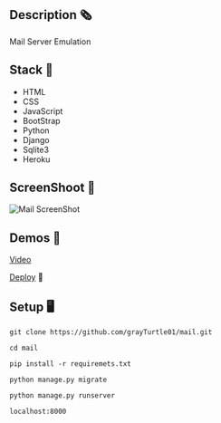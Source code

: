 ## Description 🗞️
Mail Server Emulation

## Stack 🧰
- HTML
- CSS
- JavaScript
- BootStrap
- Python
- Django
- Sqlite3
- Heroku

## ScreenShoot 📸
![Mail ScreenShot](https://res.cloudinary.com/dqxtoises/image/upload/v1637006772/mail_screen_shoot-3_xcabsb.png)

## Demos 🎥
<a href="https://youtu.be/EWO5gRYqM6g" target=_blank>Video</a>

[Deploy](https://magic-mail.herokuapp.com/) 🚀

## Setup 🖥️
`git clone https://github.com/grayTurtle01/mail.git`

`cd mail`

`pip install -r requiremets.txt`

`python manage.py migrate`

`python manage.py runserver`

`localhost:8000`
